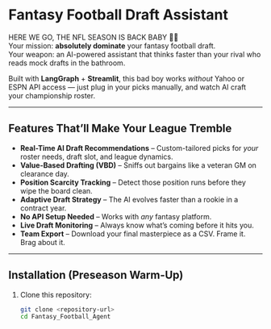 # Fantasy Football Draft Assistant

HERE WE GO, THE NFL SEASON IS BACK BABY 🏈🔥  
Your mission: **absolutely dominate** your fantasy football draft.  
Your weapon: an AI-powered assistant that thinks faster than your rival who reads mock drafts in the bathroom.  

Built with **LangGraph** + **Streamlit**, this bad boy works *without* Yahoo or ESPN API access — just plug in your picks manually, and watch AI craft your championship roster.

---

## Features That’ll Make Your League Tremble

- **Real-Time AI Draft Recommendations** – Custom-tailored picks for *your* roster needs, draft slot, and league dynamics.  
- **Value-Based Drafting (VBD)** – Sniffs out bargains like a veteran GM on clearance day.  
- **Position Scarcity Tracking** – Detect those position runs before they wipe the board clean.  
- **Adaptive Draft Strategy** – The AI evolves faster than a rookie in a contract year.  
- **No API Setup Needed** – Works with *any* fantasy platform.  
- **Live Draft Monitoring** – Always know what’s coming before it hits you.  
- **Team Export** – Download your final masterpiece as a CSV. Frame it. Brag about it.

---

## Installation (Preseason Warm-Up)

1. Clone this repository:
   ```bash
   git clone <repository-url>
   cd Fantasy_Football_Agent
